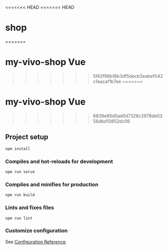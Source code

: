 <<<<<<< HEAD
<<<<<<< HEAD
# shop
=======
# my-vivo-shop Vue
>>>>>>> 5f42f98b18b3df5decb3eabef042c1eacaf1b7ee
=======
# my-vivo-shop Vue
>>>>>>> 6839e85d5ad0d7328c2978de0356dbd10852dc06

## Project setup
```
npm install
```

### Compiles and hot-reloads for development
```
npm run serve
```

### Compiles and minifies for production
```
npm run build
```

### Lints and fixes files
```
npm run lint
```

### Customize configuration
See [Configuration Reference](https://cli.vuejs.org/config/).
